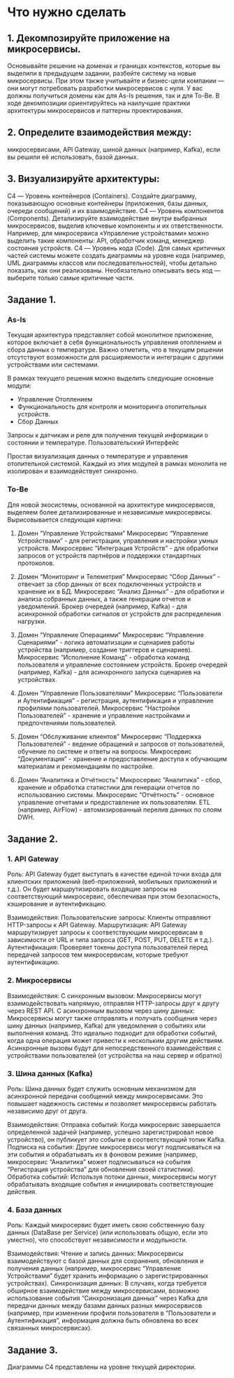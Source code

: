 # Что нужно сделать
## 1. Декомпозируйте приложение на микросервисы. 
Основывайте решение на доменах и границах контекстов, которые вы выделили в предыдущем задании, разбейте систему на новые микросервисы. При этом также учитывайте и бизнес-цели компании — они могут потребовать разработки микросервисов с нуля. У вас должны получиться домены как для As-Is решения, так и для To-Be. В ходе декомпозиции ориентируйтесь на наилучшие практики архитектуры микросервисов и паттерны проектирования.
## 2. Определите взаимодействия между:
микросервисами,
API Gateway,
шиной данных (например, Kafka), если вы решили её использовать,
базой данных.
## 3. Визуализируйте архитектуры:
C4 — Уровень контейнеров (Containers). Создайте диаграмму, показывающую основные контейнеры (приложения, базы данных, очереди сообщений) и их взаимодействие.
C4 — Уровень компонентов (Components). Детализируйте взаимодействие внутри выбранных микросервисов, выделив ключевые компоненты и их ответственности. Например, для микросервиса «Управление устройствами» можно выделить такие компоненты: API, обработчик команд, менеджер состояния устройств.
C4 — Уровень кода (Code). Для самых критичных частей системы можете создать диаграммы на уровне кода (например, UML диаграммы классов или последовательностей), чтобы детально показать, как они реализованы. Необязательно описывать весь код — выберите только самые критичные части.


## Задание 1.
### As-Is 
Текущая архитектура представляет собой монолитное приложение, которое включает в себя функциональность управления отоплением и сбора данных о температуре. Важно отметить, что в текущем решении отсутствуют возможности для расширяемости и интеграции с другими устройствами или системами.

В рамках текущего решения можно выделить следующие основные модули:
- Управление Отоплением
- Функциональность для контроля и мониторинга отопительных устройств.
- Сбор Данных

Запросы к датчикам и реле для получения текущей информации о состоянии и температуре.
Пользовательский Интерфейс

Простая визуализация данных о температуре и управления отопительной системой.
Каждый из этих модулей в рамках монолита не изолирован и взаимодействует синхронно.

### To-Be 
Для новой экосистемы, основанной на архитектуре микросервисов, выделяем более детализированные и независимые микросервисы. Вырисовывается следующая картина:

1. Домен “Управление Устройствами”
Микросервис “Управление Устройствами” - для регистрации, управления и настройки умных устройств.
Микросервис “Интеграция Устройств” - для обработки запросов от устройств партнёров и поддержки стандартных протоколов.

2. Домен “Мониторинг и Телеметрия”
Микросервис “Сбор Данных” - отвечает за сбор данных от всех подключенных устройств и хранение их в БД.
Микросервис “Анализ Данных” - для обработки и анализа собранных данных, а также генерации отчетов и уведомлений.
Брокер очередей (например, Kafka) - для асинхронной обработки сигналов от устройств для распределения нагрузки.

3. Домен “Управление Операциями”
Микросервис “Управление Сценариями” - логика автоматизации и сценариев работы устройства (например, создание триггеров и сценариев).
Микросервис “Исполнение Команд” - обработка команд пользователя и управление состоянием устройств.
Брокер очередей (например, Kafka) - для асинхронного запуска сценариев на устройствах.

4. Домен “Управление Пользователями”
Микросервис “Пользователи и Аутентификация” - регистрация, аутентификация и управление профилями пользователей.
Микросервис “Настройки Пользователей” - хранение и управление настройками и предпочтениями пользователей.

5. Домен “Обслуживание клиентов”
Микросервис “Поддержка Пользователей” - ведение обращений и запросов от пользователей, обучение по системе и ответы на вопросы.
Микросервис “Документация” - хранение и предоставление доступа к обучающим материалам и рекомендациям по настройке.

6. Домен “Аналитика и Отчётность”
Микросервис “Аналитика” - сбор, хранение и обработка статистики для генерации отчетов по использованию системы.
Микросервис “Отчётность” - основное управление отчетами и предоставление их пользователям.
ETL (например, AirFlow) - автомизированный перелив данных по слоям DWH.



## Задание 2.
### 1. API Gateway
Роль:
API Gateway будет выступать в качестве единой точки входа для клиентских приложений (веб-приложений, мобильных приложений и т.д.). Он будет маршрутизировать входящие запросы на соответствующий микросервис, обеспечивая при этом безопасность, кэширование и аутентификацию.

Взаимодействия:
Пользовательские запросы: Клиенты отправляют HTTP-запросы к API Gateway.
Маршрутизация: API Gateway маршрутизирует запросы к соответствующим микросервисам в зависимости от URL и типа запроса (GET, POST, PUT, DELETE и т.д.).
Аутентификация: Проверяет токены доступа пользователей перед передачей запросов тем микросервисам, которые требуют аутентификацию.


### 2. Микросервисы
Взаимодействия:
С синхронным вызовом: Микросервисы могут взаимодействовать напрямую, отправляя HTTP-запросы друг к другу через REST API.
С асинхронным вызовом через шину данных: Микросервисы могут также отправлять и получать сообщения через шину данных (например, Kafka) для уведомления о событиях или выполнения команд. Это идеально подходит для обработки событий, когда одна операция может привести к нескольким другим действиям. Асинхронные вызовы будут для непосредственного взаимодействия с устройствами пользователей (от устройства на наш сервер и обратно)

### 3. Шина данных (Kafka)
Роль:
Шина данных будет служить основным механизмом для асинхронной передачи сообщений между микросервисами. Это повышает надежность системы и позволяет микросервисы работать независимо друг от друга.

Взаимодействия:
Отправка событий: Когда микросервис завершается определенной задачей (например, успешно зарегистрировал новое устройство), он публикует это событие в соответствующий топик Kafka.
Подписка на события: Другие микросервисы могут подписываться на эти события и обрабатывать их в фоновом режиме (например, микросервис “Аналитика” может подписываться на события “Регистрация устройства” для обновления своей статистики).
Обработка событий: Используя потоки данных, микросервисы могут обрабатывать входящие события и инициировать соответствующие действия.

### 4. База данных
Роль:
Каждый микросервис будет иметь свою собственную базу данных (DataBase per Service) (или использовать общую, если это уместно), что способствует независимости и модульности.

Взаимодействия:
Чтение и запись данных: Микросервисы взаимодействуют с базой данных для сохранения, обновления и получения данных (например, микросервис “Управление Устройствами” будет хранить информацию о зарегистрированных устройствах).
Синхронизация данных: В случаях, когда требуется обширное взаимодействие между микросервисами, возможно использование события “Синхронизация данных” через Kafka для передачи данных между базами данных разных микросервисов (например, при изменении профиля пользователя в “Пользователи и Аутентификация”, информация должна быть обновлена во всех связанных микросервисах).


## Задание 3.
Диаграммы C4 представлены на уровне текущей директории.